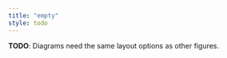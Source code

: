 ```yaml
---
title: "empty"
style: todo
---
```

**TODO**: Diagrams need the same layout options as other figures.